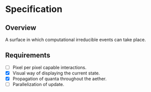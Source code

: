 # Specification

## Overview

A surface in which computational irreducible events can take place.

## Requirements

- [ ] Pixel per pixel capable interactions.
- [X] Visual way of displaying the current state.
- [X] Propagation of quanta throughout the aether.
- [ ] Parallelization of update.
